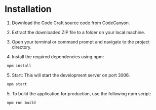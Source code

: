 # Installation

1. Download the Code Craft source code from CodeCanyon.

2. Extract the downloaded ZIP file to a folder on your local machine.

3. Open your terminal or command prompt and navigate to the project directory.

4. Install the required dependencies using npm:

```bash
 npm install
```

5. Start: This will start the development server on port 3006.
```bash
 npm start
```

5. To build the application for production, use the following npm script:

```bash
 npm run build
```

